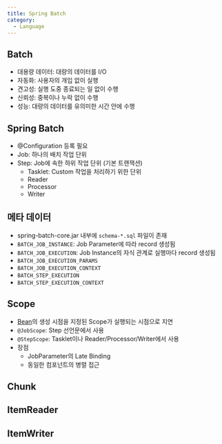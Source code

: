 ```yaml
---
title: Spring Batch
category:
  - Language
---
```


## Batch

* 대용량 데이터: 대량의 데이터를 I/O
* 자동화: 사용자의 개입 없이 실행
* 견고성: 실행 도중 종료되는 일 없이 수행
* 신뢰성: 중복이나 누락 없이 수행
* 성능: 대량의 데이터를 유의미한 시간 안에 수행

## Spring Batch
* @Configuration 등록 필요
* Job: 하나의 배치 작업 단위
* Step: Job에 속한 하위 작업 단위 (기본 트랜잭션)
  * Tasklet: Custom 작업을 처리하기 위한 단위
  * Reader
  * Processor
  * Writer

## 메타 데이터
* spring-batch-core.jar 내부에 `schema-*.sql` 파일이 존재
* `BATCH_JOB_INSTANCE`: Job Parameter에 따라 record 생성됨
* `BATCH_JOB_EXECUTION`: Job Instance의 자식 관계로 실행마다 record 생성됨
* `BATCH_JOB_EXECUTION_PARAMS`
* `BATCH_JOB_EXECUTION_CONTEXT`
* `BATCH_STEP_EXECUTION`
* `BATCH_STEP_EXECUTION_CONTEXT`

## Scope
* [Bean](/wiki/Bean)의 생성 시점을 지정된 Scope가 실행되는 시점으로 지연
* `@JobScope`: Step 선언문에서 사용
* `@StepScope`: Tasklet이나 Reader/Processor/Writer에서 사용
* 장점
  * JobParameter의 Late Binding
  * 동일한 컴포넌트의 병렬 접근

## Chunk

## ItemReader

## ItemWriter
